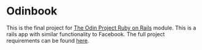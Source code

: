 # Odinbook

This is the final project for
[The Odin Project Ruby on Rails](https://www.theodinproject.com/courses/ruby-on-rails) module.
This is a rails app with similar functionality to Facebook.
The full project requirements can be found
[here](https://www.theodinproject.com/lessons/final-project).
